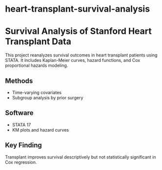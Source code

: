 # heart-transplant-survival-analysis

# Survival Analysis of Stanford Heart Transplant Data

This project reanalyzes survival outcomes in heart transplant patients using STATA. It includes Kaplan-Meier curves, hazard functions, and Cox proportional hazards modeling.

## Methods
- Time-varying covariates
- Subgroup analysis by prior surgery

## Software
- STATA 17
- KM plots and hazard curves

## Key Finding
Transplant improves survival descriptively but not statistically significant in Cox regression.
